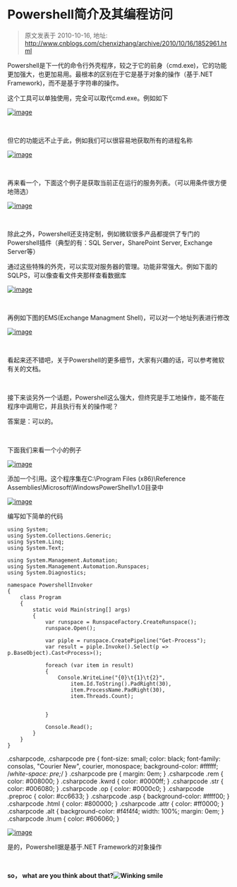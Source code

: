 # Powershell简介及其编程访问 
> 原文发表于 2010-10-16, 地址: http://www.cnblogs.com/chenxizhang/archive/2010/10/16/1852961.html 


Powershell是下一代的命令行外壳程序，较之于它的前身（cmd.exe)，它的功能更加强大，也更加易用。最根本的区别在于它是基于对象的操作（基于.NET Framework)，而不是基于字符串的操作。

 这个工具可以单独使用，完全可以取代cmd.exe。例如如下

 [![image](./images/1852961-image_thumb.png "image")](http://images.cnblogs.com/cnblogs_com/chenxizhang/Windows-Live-Writer/CPowershell_9A8B/image_2.png)

  

 但它的功能远不止于此，例如我们可以很容易地获取所有的进程名称

 [![image](./images/1852961-image_thumb_3.png "image")](http://images.cnblogs.com/cnblogs_com/chenxizhang/Windows-Live-Writer/CPowershell_9A8B/image_8.png)

  

 再来看一个，下面这个例子是获取当前正在运行的服务列表。（可以用条件很方便地筛选）

 [![image](./images/1852961-image_thumb_4.png "image")](http://images.cnblogs.com/cnblogs_com/chenxizhang/Windows-Live-Writer/CPowershell_9A8B/image_10.png)

  

 除此之外，Powershell还支持定制，例如微软很多产品都提供了专门的Powershell插件（典型的有：SQL Server，SharePoint Server, Exchange Server等）

 通过这些特殊的外壳，可以实现对服务器的管理。功能非常强大。例如下面的SQLPS，可以像查看文件夹那样查看数据库

 [![image](./images/1852961-image_thumb_5.png "image")](http://images.cnblogs.com/cnblogs_com/chenxizhang/Windows-Live-Writer/CPowershell_9A8B/image_12.png)

  

 再例如下图的EMS(Exchange Managment Shell)，可以对一个地址列表进行修改

 [![image](./images/1852961-image_thumb_6.png "image")](http://images.cnblogs.com/cnblogs_com/chenxizhang/Windows-Live-Writer/CPowershell_9A8B/image_14.png)

  

 看起来还不错吧，关于Powershell的更多细节，大家有兴趣的话，可以参考微软有关的文档。

  

 接下来谈另外一个话题，Powershell这么强大，但终究是手工地操作，能不能在程序中调用它，并且执行有关的操作呢？

 答案是：可以的。

  

 下面我们来看一个小的例子

 [![image](./images/1852961-image_thumb_7.png "image")](http://images.cnblogs.com/cnblogs_com/chenxizhang/Windows-Live-Writer/CPowershell_9A8B/image_16.png)

 添加一个引用。这个程序集在C:\Program Files (x86)\Reference Assemblies\Microsoft\WindowsPowerShell\v1.0目录中

 [![image](./images/1852961-image_thumb_8.png "image")](http://images.cnblogs.com/cnblogs_com/chenxizhang/Windows-Live-Writer/CPowershell_9A8B/image_18.png)

 编写如下简单的代码


```
using System;
using System.Collections.Generic;
using System.Linq;
using System.Text;

using System.Management.Automation;
using System.Management.Automation.Runspaces;
using System.Diagnostics;

namespace PowershellInvoker
{
    class Program
    {
        static void Main(string[] args)
        {
            var runspace = RunspaceFactory.CreateRunspace();
            runspace.Open();

            var piple = runspace.CreatePipeline("Get-Process");
            var result = piple.Invoke().Select(p => p.BaseObject).Cast<Process>();

            foreach (var item in result)
            {
                Console.WriteLine("{0}\t{1}\t{2}",
                    item.Id.ToString().PadRight(30),
                    item.ProcessName.PadRight(30),
                    item.Threads.Count);


            }

            Console.Read();
        }
    }
}

```

.csharpcode, .csharpcode pre
{
 font-size: small;
 color: black;
 font-family: consolas, "Courier New", courier, monospace;
 background-color: #ffffff;
 /*white-space: pre;*/
}
.csharpcode pre { margin: 0em; }
.csharpcode .rem { color: #008000; }
.csharpcode .kwrd { color: #0000ff; }
.csharpcode .str { color: #006080; }
.csharpcode .op { color: #0000c0; }
.csharpcode .preproc { color: #cc6633; }
.csharpcode .asp { background-color: #ffff00; }
.csharpcode .html { color: #800000; }
.csharpcode .attr { color: #ff0000; }
.csharpcode .alt 
{
 background-color: #f4f4f4;
 width: 100%;
 margin: 0em;
}
.csharpcode .lnum { color: #606060; }

[![image](./images/1852961-image_thumb_9.png "image")](http://images.cnblogs.com/cnblogs_com/chenxizhang/Windows-Live-Writer/CPowershell_9A8B/image_20.png)


是的，Powershell据是基于.NET Framework的对象操作


 


**so， what are you think about that?![Winking smile](./images/1852961-wlEmoticon-winkingsmile_2.png)**

